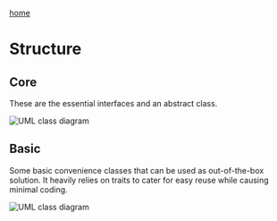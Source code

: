 [home](../README.md)

# Structure

## Core

These are the essential interfaces and an abstract class.

![UML class diagram](http://plantuml.com/plantuml/svg/ZLJBRfj05DtxAqRg1YiY7u0iIrNZg5ONYHnNNJIrT0tNU5IOeSDW5qNyUo-Onp1CQ5W1vzpNkOypZv1XckcIfPWUKUMB3CBV42DxPQiL5ngLW6IzPcyBHa_pumGXiYszW9RgSnmhZ47ZekfDls46Ly5VzrUUQ8nQMpZcMa6eMM-oarAtOFsyTOoAVO8iIqelU90fSB6veD3Bu29vv2Gh3AMAzcVGNj1mdw5C94I6IMMb_m0Qle1I79MHmLsCdQst7BboEncoiv2Dq5oNNtbE2fLER1kH5JzHV2UymnCg5FGzpcxR9ERoO2Ut-LDGZSTav07fPv9xGSh_8ibpb39n6zkbMz2BB5I8qIqHiuMv1it3YjtLFH4vmON6HoLJBnXfqgexyZCgTDVqbA2QbdVTUD4A8Nq_vHjkQzQEAZdPAxZGaDUoh8pkhPqU7sKIMG8EzHNYHB0Nq11o4I-3ZZn4Rl1bIt06w3fOsnbo66eCt9iUTZyDePu41QEnnZrFSTlPEUFkC9CvhzjW-cgcVZ9RyutAIKulcArZPWb_S34dy9LWBw0b1NBISOVODVmzew8RXX5WDXrskByVNw36nhm71z-VhBQzbIwEqQAFkfZU2NECYU6az9izkB2EGJ-wxp8i9_Q-zwrnefFZFz2C3NKKx7zWvXq7vl1Vmt7IVlJpp2Co-3NDoXX-lnXePhUgVm00)

## Basic

Some basic convenience classes that can be used as out-of-the-box solution. It heavily relies on traits to cater for easy reuse while causing minimal coding.

![UML class diagram](http://plantuml.com/plantuml/svg/ZLVRZjCm47tlLmJrfQLRtWcX4YnRg10NBLrMOY_8ZQUjHM87szbILVrtR3SNnqwQpLliCpF7PovnNc1O4mg1v8Z888f6oujWYF5gzVhrU3ORR0c60D9CxeCKqXLmCSXG_0Tj8FWC6TfHSh_SaKG23Ww3G3s4Ik1h54FmWQM8qAideDBPkQAIoFq2gnso9i3TxRyvacYLWBkkNVsG751gTj1AADQn3DvjDXmsIC8rOt9mx69u_nu94XSyumG9KLlUvAGyWNwckNeFzUAY35_l_VuTCwf2vx4SDJ7Z2dGG4aaI7uD9hFWgPeXYbex6eO1atOBAwPebU1GgjuHknk5SlLKIw6S2IfL4ZCAK_0Cy3bUC9VMcCHuNrcRvQ9roaQQv4VGdIdAmZZc98efIcCrENeE3ueePJVR72Z8abCYIrqLGXdzY13-Jsux8RHHzDN4gI9EIn_W7IRC4h0goSmD5-OIjTMGW6Ted32c4jlr-UgbtESICOy3VQFX1vMP9Kl3JF6casNQaL70ZgoNFKrqCamt8XSvF9s6DABnhM1jh3RckY2jKEtLVHQjj6YhgPH4Ypj6-uz1cppc6YeKauoh-agCdDGzq4YChKpEFnfMfZXi1ufPGV9CLi-RGNp-sbtTPbkmlKPA8sotGBo2t37kUXaYZHg75nwdLGparZi5mfnn5KI7qSf-P0hN5jsnjAX_hJ1YqM8XBHjTaatEjXiUgQlCXrBcuDAxU-aaAGnFbJNqetWYcREuUthJMnGbGLf0rAXlJe2Y_M75YT26Md3mHb7YifyJlC8jKipqSt7Dht-Qb3w4S4fbBc7EMBiH96bzEAuNFP54FMkv4AQq-4Q7AUbzAnt8UAptDLYjJZfTR97LHswcVArQC4n1dQW0NVLiMGDN7vKWi2g3Dj2xhPlbOzTvjBLMGNunwWVMQQzLMSsq9w1zjThPwktDu-bfwestE-5UswnnwjcdjsvlQ_eWEFVbS1NIMUuP2TGyvEMlUHWp25ITuVFMgUVSumSgBZzbl-KJQern3lDbXKFPdiqQvPspG31wdqrRw1jasUQVJbvq6VVFnd6tNT3fdqpav-epwchZ3l4fMuwislLENPSN-OTggs1afQyCUvPwdRkskGyppGjVcNRhsYDvqqADnHuDOJfg_0tMFs12d0-m-iM1k2zYDOcVFJtRpFy5Ms6zIvxPjWTlRrR-bUIOkSVzwx9au_qJ_0G00)
